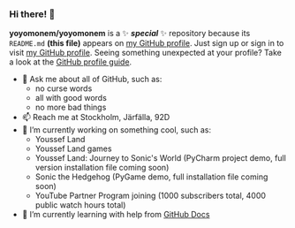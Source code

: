 ### Hi there! 👋


**yoyomonem/yoyomonem** is a ✨ **_special_** ✨ repository because its `README.md` **(this file)** appears on [my GitHub profile](https://github.com/yoyomonem/). Just sign up or sign in to visit [my GitHub profile](https://github.com/yoyomonem/). Seeing something unexpected at your profile? Take a look at the [GitHub profile guide](https://docs.github.com/en/github/setting-up-and-managing-your-github-profile).

* 💬 Ask me about all of GitHub, such as:
  * no curse words
  * all with good words
  * no more bad things
* 📫 Reach me at Stockholm, Järfälla, 92D
* 🔭 I’m currently working on something cool, such as:
  * Youssef Land
  * Youssef Land games
  * Youssef Land: Journey to Sonic's World (PyCharm project demo, full version installation file coming soon)
  * Sonic the Hedgehog (PyGame demo, full installation file coming soon)
  * YouTube Partner Program joining (1000 subscribers total, 4000 public watch hours total)
* 🌱 I’m currently learning with help from [GitHub Docs](docs.github.com) 

<!-- Please be aware that curse words violate The Youssef Nasr Company and Youssef Land. -->
